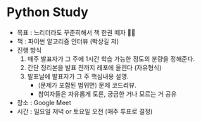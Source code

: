 # Python Study

- 목표 : 느리더라도 꾸준히해서 책 한권 떼자 🐢🐢
- 책 : 파이썬 알고리즘 인터뷰 (박상길 저)
- 진행 방식
  1. 매주 발표자가 그 주에 1시간 학습 가능한 정도의 분량을 정해준다.
  2. 간단 정리본을 발표 전까지 레포에 올린다 (자유형식)
  3. 발표날에 발표자가 그 주 핵심내용 설명. 
     - (문제가 포함된 범위면) 문제 코드리뷰. 
     - 참여자들은 자유롭게 토론, 궁금한 거나 모르는 거 공유
- 장소
  : Google Meet
- 시간
  : 일요일 저녁 or 토요일 오전 (매주 투표로 결정)
  